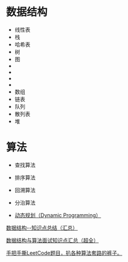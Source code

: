 # 数据结构

* 线性表
* 栈
* 哈希表
* 树
* 图
* 
* 
* 
* 
* 数组
* 链表
* 队列
* 散列表
* 堆

# 算法

* 查找算法

* 排序算法

* 回溯算法

* 分治算法

* [动态规划（Dynamic Programming）]( [https://github.com/ZhangMiao147/android_learning_notes/blob/master/Algorithm/%E5%8A%A8%E6%80%81%E8%A7%84%E5%88%92.md](https://github.com/ZhangMiao147/android_learning_notes/blob/master/Algorithm/动态规划.md) )

  



[数据结构--知识点总结（汇总）](https://blog.csdn.net/Void_worker/article/details/81058133)

[数据结构与算法面试知识点汇总（超全）](https://blog.csdn.net/CSDN_dzh/article/details/86724458)

[手把手撕LeetCode题目，扒各种算法套路的裤子。](https://github.com/labuladong/fucking-algorithm)

